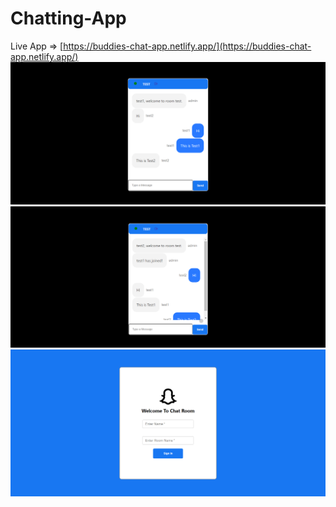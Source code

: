 # Chatting-App
Live App => [https://buddies-chat-app.netlify.app/](https://buddies-chat-app.netlify.app/)
<img src="./imag1.png" alt="Welcome Page" />
<img src="./image2.png" alt="Test1"/>
<img src="./image3.png" alt="Test2" />
